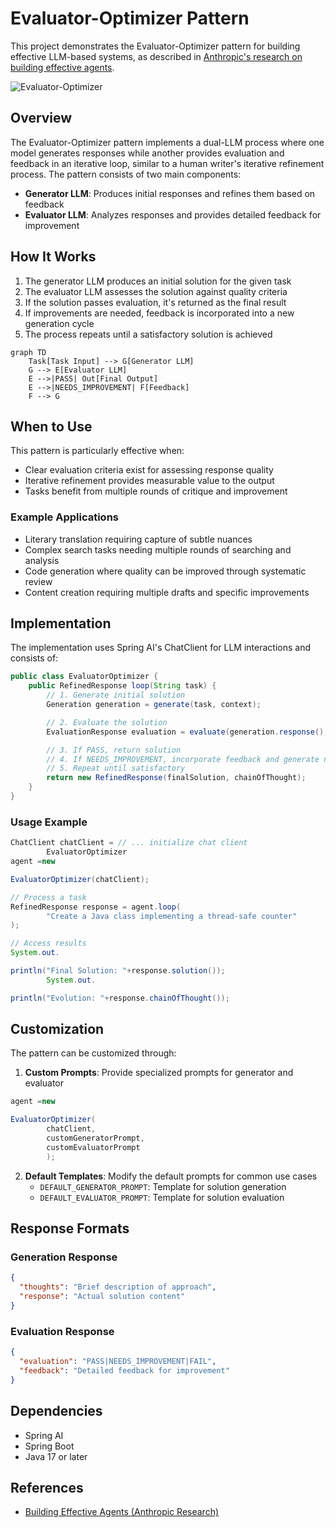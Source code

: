 # Evaluator-Optimizer Pattern

This project demonstrates the Evaluator-Optimizer pattern for building effective LLM-based systems, as described
in [Anthropic's research on building effective agents](https://www.anthropic.com/research/building-effective-agents).

![Evaluator-Optimizer](https://www.anthropic.com/_next/image?url=https%3A%2F%2Fwww-cdn.anthropic.com%2Fimages%2F4zrzovbb%2Fwebsite%2F14f51e6406ccb29e695da48b17017e899a6119c7-2401x1000.png&w=3840&q=75)

## Overview

The Evaluator-Optimizer pattern implements a dual-LLM process where one model generates responses while another provides
evaluation and feedback in an iterative loop, similar to a human writer's iterative refinement process. The pattern
consists of two main components:

- **Generator LLM**: Produces initial responses and refines them based on feedback
- **Evaluator LLM**: Analyzes responses and provides detailed feedback for improvement

## How It Works

1. The generator LLM produces an initial solution for the given task
2. The evaluator LLM assesses the solution against quality criteria
3. If the solution passes evaluation, it's returned as the final result
4. If improvements are needed, feedback is incorporated into a new generation cycle
5. The process repeats until a satisfactory solution is achieved

```mermaid
graph TD
    Task[Task Input] --> G[Generator LLM]
    G --> E[Evaluator LLM]
    E -->|PASS| Out[Final Output]
    E -->|NEEDS_IMPROVEMENT| F[Feedback]
    F --> G
```

## When to Use

This pattern is particularly effective when:

- Clear evaluation criteria exist for assessing response quality
- Iterative refinement provides measurable value to the output
- Tasks benefit from multiple rounds of critique and improvement

### Example Applications

- Literary translation requiring capture of subtle nuances
- Complex search tasks needing multiple rounds of searching and analysis
- Code generation where quality can be improved through systematic review
- Content creation requiring multiple drafts and specific improvements

## Implementation

The implementation uses Spring AI's ChatClient for LLM interactions and consists of:

```java
public class EvaluatorOptimizer {
    public RefinedResponse loop(String task) {
        // 1. Generate initial solution
        Generation generation = generate(task, context);

        // 2. Evaluate the solution
        EvaluationResponse evaluation = evaluate(generation.response(), task);

        // 3. If PASS, return solution
        // 4. If NEEDS_IMPROVEMENT, incorporate feedback and generate new solution
        // 5. Repeat until satisfactory
        return new RefinedResponse(finalSolution, chainOfThought);
    }
}
```

### Usage Example

```java
ChatClient chatClient = // ... initialize chat client
        EvaluatorOptimizer
agent =new

EvaluatorOptimizer(chatClient);

// Process a task
RefinedResponse response = agent.loop(
        "Create a Java class implementing a thread-safe counter"
);

// Access results
System.out.

println("Final Solution: "+response.solution());
        System.out.

println("Evolution: "+response.chainOfThought());
```

## Customization

The pattern can be customized through:

1. **Custom Prompts**: Provide specialized prompts for generator and evaluator

```java
agent =new

EvaluatorOptimizer(
        chatClient,
        customGeneratorPrompt,
        customEvaluatorPrompt
        );
```

2. **Default Templates**: Modify the default prompts for common use cases
    - `DEFAULT_GENERATOR_PROMPT`: Template for solution generation
    - `DEFAULT_EVALUATOR_PROMPT`: Template for solution evaluation

## Response Formats

### Generation Response

```json
{
  "thoughts": "Brief description of approach",
  "response": "Actual solution content"
}
```

### Evaluation Response

```json
{
  "evaluation": "PASS|NEEDS_IMPROVEMENT|FAIL",
  "feedback": "Detailed feedback for improvement"
}
```

## Dependencies

- Spring AI
- Spring Boot
- Java 17 or later

## References

- [Building Effective Agents (Anthropic Research)](https://www.anthropic.com/research/building-effective-agents)